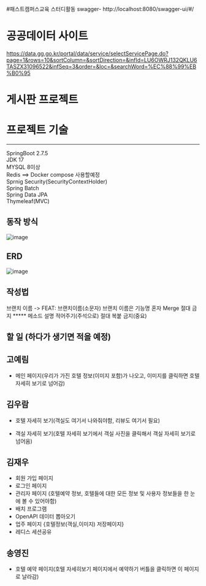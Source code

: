 #패스트캠퍼스교육 스터디활동
swagger- http://localhost:8080/swagger-ui/#/

# 공공데이터 사이트
https://data.gg.go.kr/portal/data/service/selectServicePage.do?page=1&rows=10&sortColumn=&sortDirection=&infId=LU6OWRJ132QKLU6TASZX31096522&infSeq=3&order=&loc=&searchWord=%EC%88%99%EB%B0%95
# 게시판 프로젝트
# 프로젝트 기술
<hr>

SpringBoot 2.7.5 <br>
JDK 17 <br>
MYSQL 8이상 <br>
Redis ==> Docker compose 사용할예정 <br>
Sprnig Security(SecurityContextHolder) <br>
Spring Batch <br>
Spring Data JPA <br>
Thymeleaf(MVC) <br>
## 동작 방식
![image](https://user-images.githubusercontent.com/79129475/215672498-4c512e78-6ee9-4a88-a5c2-92a817ca7914.png)



## ERD 
![image](https://user-images.githubusercontent.com/79129475/215671900-322c1cdc-c431-48fc-bdef-febdfc18344a.png)

## 작성법
브랜치 이름 ->  FEAT: 브랜치이름(소문자)  브랜치 이름은 기능명
 혼자 Merge 절대 금지 *****
 메소드 설명 적어주기(주석으로)
 절대 복붙 금지(중요)
 
## 할 일 (하다가 생기면 적을 예정)
 
## 고예림

- 메인 페이지(우리가 가진 호텔 정보(이미지 포함)가 나오고, 이미지를 클릭하면 호텔 자세히 보기로 넘어감)

## 김우람

- 호텔 자세히 보기(객실도 여기서 나와줘야함, 리뷰도 여기서 필요) 

- 객실 자세히 보기(호텔 자세히 보기에서 객실 사진을 클릭해서 객실 자세히 보기로 넘어옴)

## 김재우

- 회원 가입 페이지
- 로그인 페이지
- 관리자 페이지 (호텔예약 정보, 호텔들에 대한 모든 정보 및 사용자 정보들을 한 눈에 볼 수 있어야함)
- 배치 프로그램 
- OpenAPI 데이터 뽑아오기
- 업주 페이지 {호텔정보(객실,이미지) 저장페이지}
- 레디스 세션공유

## 송영진
- 호텔 예약 페이지(호텔 자세히보기 페이지에서 예약하기 버틀을 클릭하면 이 페이지로 날라감)


